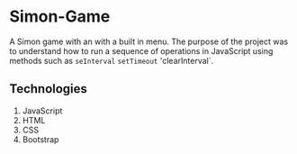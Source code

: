 # Simon-Game
A Simon game with an with a built in menu.  The purpose of the project was to understand how to run a sequence of operations in
JavaScript using methods such as `seInterval` `setTimeout` 'clearInterval`.

## Technologies
1. JavaScript
2. HTML
3. CSS
4. Bootstrap
